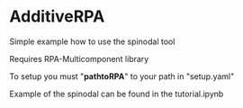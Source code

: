 # AdditiveRPA
Simple example how to use the spinodal tool

Requires RPA-Multicomponent library

To setup you must "__pathtoRPA__" to your path in 
"setup.yaml"

Example of the spinodal can be found in the tutorial.ipynb